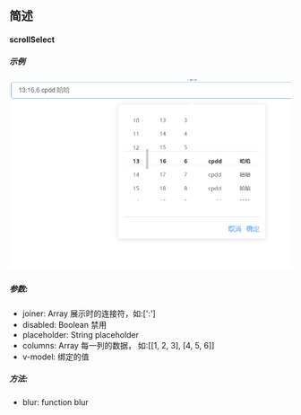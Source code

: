 ## 简述
#### scrollSelect
##### 示例
![scrollSelect](images/scroll-select.png)
##### 参数:
- joiner: Array 展示时的连接符，如:[':']
- disabled: Boolean 禁用
- placeholder: String placeholder
- columns: Array 每一列的数据， 如:[[1, 2, 3], [4, 5, 6]]
- v-model: 绑定的值

##### 方法:
- blur: function blur
